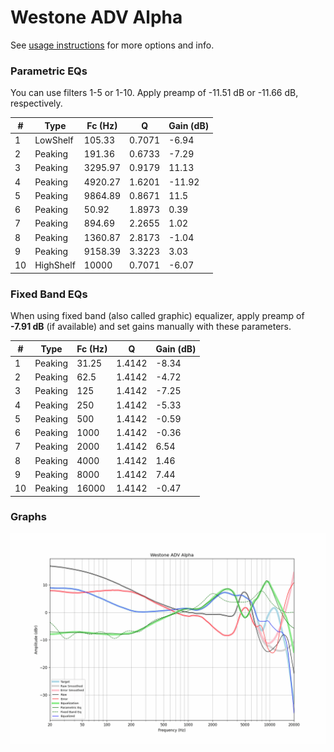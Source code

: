 # Westone ADV Alpha
See [usage instructions](https://github.com/jaakkopasanen/AutoEq#usage) for more options and info.

### Parametric EQs
You can use filters 1-5 or 1-10. Apply preamp of -11.51 dB or -11.66 dB, respectively.

|   # | Type      |   Fc (Hz) |      Q |   Gain (dB) |
|-----|-----------|-----------|--------|-------------|
|   1 | LowShelf  |    105.33 | 0.7071 |       -6.94 |
|   2 | Peaking   |    191.36 | 0.6733 |       -7.29 |
|   3 | Peaking   |   3295.97 | 0.9179 |       11.13 |
|   4 | Peaking   |   4920.27 | 1.6201 |      -11.92 |
|   5 | Peaking   |   9864.89 | 0.8671 |       11.5  |
|   6 | Peaking   |     50.92 | 1.8973 |        0.39 |
|   7 | Peaking   |    894.69 | 2.2655 |        1.02 |
|   8 | Peaking   |   1360.87 | 2.8173 |       -1.04 |
|   9 | Peaking   |   9158.39 | 3.3223 |        3.03 |
|  10 | HighShelf |  10000    | 0.7071 |       -6.07 |

### Fixed Band EQs
When using fixed band (also called graphic) equalizer, apply preamp of **-7.91 dB** (if available) and set gains manually with these parameters.

|   # | Type    |   Fc (Hz) |      Q |   Gain (dB) |
|-----|---------|-----------|--------|-------------|
|   1 | Peaking |     31.25 | 1.4142 |       -8.34 |
|   2 | Peaking |     62.5  | 1.4142 |       -4.72 |
|   3 | Peaking |    125    | 1.4142 |       -7.25 |
|   4 | Peaking |    250    | 1.4142 |       -5.33 |
|   5 | Peaking |    500    | 1.4142 |       -0.59 |
|   6 | Peaking |   1000    | 1.4142 |       -0.36 |
|   7 | Peaking |   2000    | 1.4142 |        6.54 |
|   8 | Peaking |   4000    | 1.4142 |        1.46 |
|   9 | Peaking |   8000    | 1.4142 |        7.44 |
|  10 | Peaking |  16000    | 1.4142 |       -0.47 |

### Graphs
![](./Westone%20ADV%20Alpha.png)
